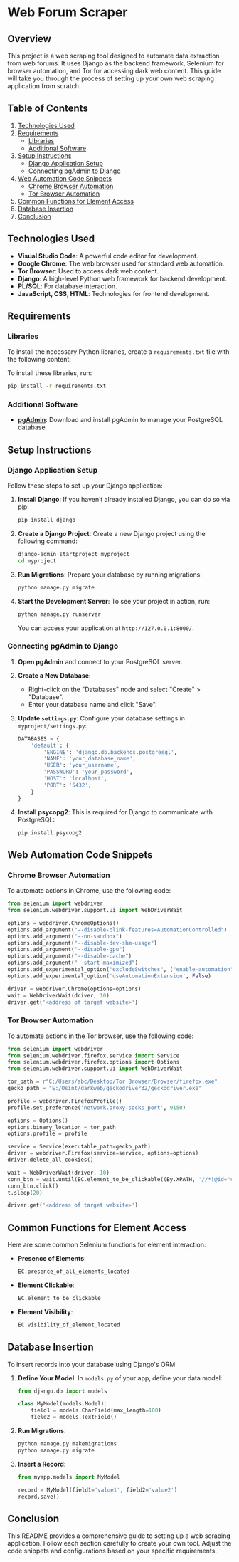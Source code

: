 # Web Forum Scraper

## Overview
This project is a web scraping tool designed to automate data extraction from web forums. It uses Django as the backend framework, Selenium for browser automation, and Tor for accessing dark web content. This guide will take you through the process of setting up your own web scraping application from scratch.

## Table of Contents
1. [Technologies Used](#technologies-used)
2. [Requirements](#requirements)
   - [Libraries](#libraries)
   - [Additional Software](#additional-software)
3. [Setup Instructions](#setup-instructions)
   - [Django Application Setup](#django-application-setup)
   - [Connecting pgAdmin to Django](#connecting-pgadmin-to-django)
4. [Web Automation Code Snippets](#web-automation-code-snippets)
   - [Chrome Browser Automation](#chrome-browser-automation)
   - [Tor Browser Automation](#tor-browser-automation)
5. [Common Functions for Element Access](#common-functions-for-element-access)
6. [Database Insertion](#database-insertion)
7. [Conclusion](#conclusion)

## Technologies Used
- **Visual Studio Code**: A powerful code editor for development.
- **Google Chrome**: The web browser used for standard web automation.
- **Tor Browser**: Used to access dark web content.
- **Django**: A high-level Python web framework for backend development.
- **PL/SQL**: For database interaction.
- **JavaScript, CSS, HTML**: Technologies for frontend development.

## Requirements

### Libraries
To install the necessary Python libraries, create a `requirements.txt` file with the following content:

To install these libraries, run:

```bash
pip install -r requirements.txt
```

### Additional Software
- **[pgAdmin](https://www.pgadmin.org/download/)**: Download and install pgAdmin to manage your PostgreSQL database.

## Setup Instructions

### Django Application Setup
Follow these steps to set up your Django application:

1. **Install Django**:
   If you haven’t already installed Django, you can do so via pip:

   ```bash
   pip install django
   ```

2. **Create a Django Project**:
   Create a new Django project using the following command:

   ```bash
   django-admin startproject myproject
   cd myproject
   ```

3. **Run Migrations**:
   Prepare your database by running migrations:

   ```bash
   python manage.py migrate
   ```

4. **Start the Development Server**:
   To see your project in action, run:

   ```bash
   python manage.py runserver
   ```

   You can access your application at `http://127.0.0.1:8000/`.

### Connecting pgAdmin to Django
1. **Open pgAdmin** and connect to your PostgreSQL server.
2. **Create a New Database**:
   - Right-click on the "Databases" node and select "Create" > "Database".
   - Enter your database name and click "Save".

3. **Update `settings.py`**:
   Configure your database settings in `myproject/settings.py`:

   ```python
   DATABASES = {
       'default': {
           'ENGINE': 'django.db.backends.postgresql',
           'NAME': 'your_database_name',
           'USER': 'your_username',
           'PASSWORD': 'your_password',
           'HOST': 'localhost',
           'PORT': '5432',
       }
   }
   ```

4. **Install psycopg2**: 
   This is required for Django to communicate with PostgreSQL:

   ```bash
   pip install psycopg2
   ```

## Web Automation Code Snippets

### Chrome Browser Automation
To automate actions in Chrome, use the following code:

```python
from selenium import webdriver
from selenium.webdriver.support.ui import WebDriverWait

options = webdriver.ChromeOptions()
options.add_argument("--disable-blink-features=AutomationControlled")
options.add_argument("--no-sandbox")
options.add_argument("--disable-dev-shm-usage")
options.add_argument("--disable-gpu")
options.add_argument("--disable-cache")
options.add_argument("--start-maximized")
options.add_experimental_option("excludeSwitches", ["enable-automation"])
options.add_experimental_option('useAutomationExtension', False)

driver = webdriver.Chrome(options=options)
wait = WebDriverWait(driver, 10)
driver.get('<address of target website>')
```

### Tor Browser Automation
To automate actions in the Tor browser, use the following code:

```python
from selenium import webdriver
from selenium.webdriver.firefox.service import Service
from selenium.webdriver.firefox.options import Options
from selenium.webdriver.support.ui import WebDriverWait

tor_path = r"C:/Users/abc/Desktop/Tor Browser/Browser/firefox.exe"
gecko_path = "E:/Osint/darkweb/geckodriver32/geckodriver.exe"

profile = webdriver.FirefoxProfile()
profile.set_preference('network.proxy.socks_port', 9150)

options = Options()
options.binary_location = tor_path
options.profile = profile

service = Service(executable_path=gecko_path)
driver = webdriver.Firefox(service=service, options=options)
driver.delete_all_cookies()

wait = WebDriverWait(driver, 10)
conn_btn = wait.until(EC.element_to_be_clickable((By.XPATH, '//*[@id="connectButton"]')))
conn_btn.click()
t.sleep(20)

driver.get('<address of target website>')
```

## Common Functions for Element Access
Here are some common Selenium functions for element interaction:

- **Presence of Elements**: 
  ```python
  EC.presence_of_all_elements_located
  ```
- **Element Clickable**: 
  ```python
  EC.element_to_be_clickable
  ```
- **Element Visibility**: 
  ```python
  EC.visibility_of_element_located
  ```

## Database Insertion
To insert records into your database using Django's ORM:

1. **Define Your Model**: In `models.py` of your app, define your data model:

   ```python
   from django.db import models

   class MyModel(models.Model):
       field1 = models.CharField(max_length=100)
       field2 = models.TextField()
   ```

2. **Run Migrations**:
   ```bash
   python manage.py makemigrations
   python manage.py migrate
   ```

3. **Insert a Record**:

   ```python
   from myapp.models import MyModel

   record = MyModel(field1='value1', field2='value2')
   record.save()
   ```

## Conclusion
This README provides a comprehensive guide to setting up a web scraping application. Follow each section carefully to create your own tool. Adjust the code snippets and configurations based on your specific requirements.
